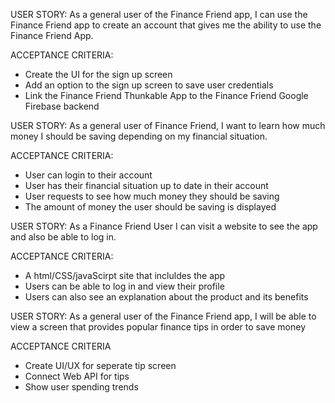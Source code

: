 
USER STORY: As a general user of the Finance Friend app, I can use the Finance Friend app 
to create an account that gives me the ability to use the Finance Friend App. 

ACCEPTANCE CRITERIA: 
* Create the UI for the sign up screen
* Add an option to the sign up screen to save user credentials
* Link the Finance Friend Thunkable App to the Finance Friend Google Firebase backend

 
USER STORY: As a general user of Finance Friend, I want to learn how much money I should be saving depending on my financial situation.

ACCEPTANCE CRITERIA: 
* User can login to their account
* User has their financial situation up to date in their account
* User requests to see how much money they should be saving
* The amount of money the user should be saving is displayed

USER STORY: As a Finance Friend User I can visit a website to see the app and also be able to log in. 

ACCEPTANCE CRITERIA:
* A html/CSS/javaScirpt site that incluldes the app
* Users can be able to log in and view their profile
* Users can also see an explanation about the product and its benefits

USER STORY: As a general user of the Finance Friend app, I will be able to view a screen that provides 
popular finance tips in order to save money

ACCEPTANCE CRITERIA
* Create UI/UX for seperate tip screen
* Connect Web API for tips
* Show user spending trends
